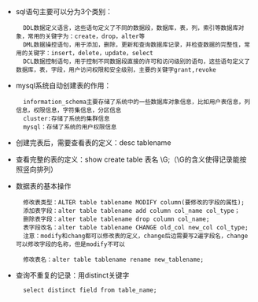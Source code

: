 
- sql语句主要可以分为3个类别：

        DDL数据定义语言，这些语句定义了不同的数据段，数据库，表，列，索引等数据库对象，常用的关键字为：create，drop，alter等
        DML数据操控语句，用于添加，删除，更新和查询数据库记录，并检查数据的完整性，常用的关键字：insert，delete，update，select
        DCL数据控制语句，用于控制不同数据段直接的许可和访问级别的语句，这些语句定义了数据库，表，字段，用户访问权限和安全级别，主要的关键字grant,revoke

- mysql系统自动创建表的作用：
        
        information_schema主要存储了系统中的一些数据库对象信息，比如用户表信息，列信息，权限信息，字符集信息，分区信息
        cluster:存储了系统的集群信息
        mysql：存储了系统的用户权限信息

- 创建完表后，需要查看表的定义：desc tablename
- 查看完整的表的定义：show create table 表名 \G;（\G的含义使得记录能按照竖向排列）

- 数据表的基本操作

        修改表类型：ALTER table tablename MODIFY column(要修改的字段的属性);
        添加表字段：alter table tablename add column col_name col_type；
        删除表字段：alter table tablename drop column col_name;
        表字段改名：alter table tablename CHANGE old_col new_col col_type;
        注意：modify和chang都可以修改表的定义，change后边需要写2遍字段名，change可以修改字段的名称，但是modify不可以

        修改表名：alter table tablename rename new_tablename;

- 查询不重复的记录：用distinct关键字
        
        select distinct field from table_name;
